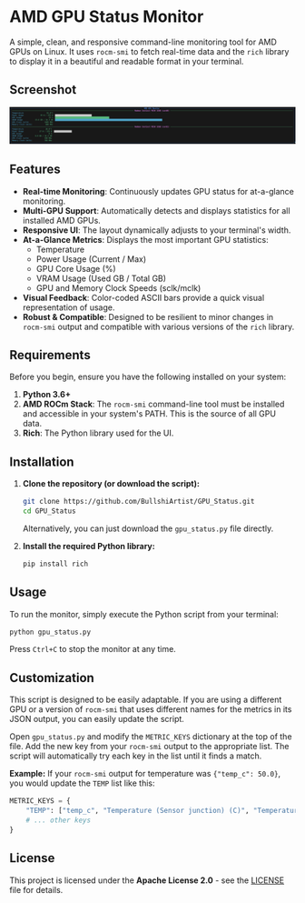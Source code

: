 # AMD GPU Status Monitor

A simple, clean, and responsive command-line monitoring tool for AMD GPUs on Linux. It uses `rocm-smi` to fetch real-time data and the `rich` library to display it in a beautiful and readable format in your terminal.

## Screenshot

![GPU Status Monitor Screenshot](./example.png)

## Features

-   **Real-time Monitoring**: Continuously updates GPU status for at-a-glance monitoring.
-   **Multi-GPU Support**: Automatically detects and displays statistics for all installed AMD GPUs.
-   **Responsive UI**: The layout dynamically adjusts to your terminal's width.
-   **At-a-Glance Metrics**: Displays the most important GPU statistics:
    -   Temperature
    -   Power Usage (Current / Max)
    -   GPU Core Usage (%)
    -   VRAM Usage (Used GB / Total GB)
    -   GPU and Memory Clock Speeds (sclk/mclk)
-   **Visual Feedback**: Color-coded ASCII bars provide a quick visual representation of usage.
-   **Robust & Compatible**: Designed to be resilient to minor changes in `rocm-smi` output and compatible with various versions of the `rich` library.

## Requirements

Before you begin, ensure you have the following installed on your system:

1.  **Python 3.6+**
2.  **AMD ROCm Stack**: The `rocm-smi` command-line tool must be installed and accessible in your system's PATH. This is the source of all GPU data.
3.  **Rich**: The Python library used for the UI.

## Installation

1.  **Clone the repository (or download the script):**
    ```bash
    git clone https://github.com/BullshiArtist/GPU_Status.git
    cd GPU_Status
    ```
    Alternatively, you can just download the `gpu_status.py` file directly.

2.  **Install the required Python library:**
    ```bash
    pip install rich
    ```

## Usage

To run the monitor, simply execute the Python script from your terminal:

```bash
python gpu_status.py
```

Press `Ctrl+C` to stop the monitor at any time.

## Customization

This script is designed to be easily adaptable. If you are using a different GPU or a version of `rocm-smi` that uses different names for the metrics in its JSON output, you can easily update the script.

Open `gpu_status.py` and modify the `METRIC_KEYS` dictionary at the top of the file. Add the new key from your `rocm-smi` output to the appropriate list. The script will automatically try each key in the list until it finds a match.

**Example:**
If your `rocm-smi` output for temperature was `{"temp_c": 50.0}`, you would update the `TEMP` list like this:

```python
METRIC_KEYS = {
    "TEMP": ["temp_c", "Temperature (Sensor junction) (C)", "Temperature (Sensor edge) (C)"],
    # ... other keys
}
```

## License

This project is licensed under the **Apache License 2.0** - see the [LICENSE](LICENSE) file for details.
